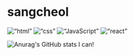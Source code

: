  <h1>sangcheol</h1>

<img alt=“html” src ="https://img.shields.io/badge/HTML-E34F26.svg?&style=for-the-badge&logo=HTML5&logoColor=white"/> <img alt=“css” src ="https://img.shields.io/badge/CSS-1572B6.svg?&style=for-the-badge&logo=CSS3&logoColor=white"/> <img alt=“JavaScript” src ="https://img.shields.io/badge/JavaScript-F7DF1E.svg?&style=for-the-badge&logo=JavaScript&logoColor=white"/> <img alt=“react” src ="https://img.shields.io/badge/REACT-61DAFB.svg?&style=for-the-badge&logo=REACT&logoColor=white"/>

![Anurag's GitHub stats](https://github-readme-stats.vercel.app/api?username=sangcheol-LEE&theme=vue&show_icons=true)
 I can!
